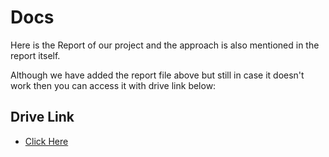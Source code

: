 
# Docs

Here is the Report of our project and the approach is also mentioned in the report itself.

Although we have added the report file above but still in case it doesn't work then you can access it with drive link below:




## Drive Link

 - [Click Here](https://drive.google.com/drive/folders/1TZPJK51CQbndZy8xEAa7-PghLfuZUwWY?usp=sharing)
 


